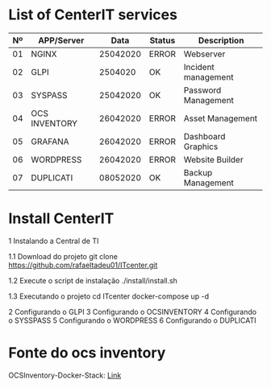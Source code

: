 # List of CenterIT services

| Nº   | APP/Server        | Data        | Status   | Description         |
| ---- | ----------------- | ----------- | -------- | ------------------- |
| 01   | NGINX             | 25042020    | ERROR    | Webserver           |
| 02   | GLPI              | 2504020     | OK       | Incident management |
| 03   | SYSPASS           | 25042020    | OK       | Password Management |
| 04   | OCS INVENTORY     | 26042020    | ERROR    | Asset Management    |
| 05   | GRAFANA           | 26042020    | ERROR    | Dashboard Graphics  |
| 06   | WORDPRESS         | 26042020    | ERROR    | Website Builder     |
| 07   | DUPLICATI         | 08052020    | OK       | Backup Management   |

# Install CenterIT

1 Instalando a Central de TI

1.1 Download do projeto
git clone https://github.com/rafaeltadeu01/ITcenter.git

1.2 Execute o script de instalação
./install/install.sh

1.3 Executando o projeto
cd ITcenter
docker-compose up -d

2 Configurando o GLPI
3 Configurando o OCSINVENTORY
4 Configurando o SYSSPASS
5 Configurando o WORDPRESS
6 Configurando o DUPLICATI

# Fonte do ocs inventory 
OCSInventory-Docker-Stack: [Link](https://github.com/OCSInventory-NG/OCSInventory-Docker-Stack)